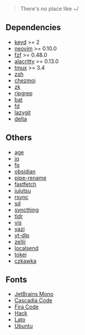 > There's no place like ~/

## Dependencies

- [keyd](https://github.com/rvaiya/keyd) >= 2
- [neovim](https://github.com/neovim/neovim) >= 0.10.0
- [fzf](https://github.com/junegunn/fzf) >= 0.48.0
- [alacritty](https://github.com/alacritty/alacritty) >= 0.13.0
- [tmux](https://github.com/tmux/tmux) >= 3.4
- [zsh](https://wiki.archlinux.org/title/zsh)
- [chezmoi](https://www.chezmoi.io/)
- [zk](https://github.com/zk-org/zk)
- [ripgrep](https://github.com/BurntSushi/ripgrep)
- [bat](https://github.com/sharkdp/bat)
- [fd](https://github.com/sharkdp/fd)
- [lazygit](https://github.com/jesseduffield/lazygit)
- [delta](https://github.com/dandavison/delta)

## Others

- [age](https://github.com/FiloSottile/age)
- [jq](https://stedolan.github.io/jq/)
- [fq](https://github.com/wader/fq)
- [obsidian](https://obsidian.md/)
- [pipe-rename](https://github.com/marcusbuffett/pipe-rename)
- [fastfetch](https://github.com/fastfetch-cli/fastfetch)
- [jujutsu](https://github.com/martinvonz/jj)
- [rsync](https://rsync.samba.org/)
- [sd](https://github.com/chmln/sd)
- [syncthing](https://syncthing.net/)
- [tldr](https://github.com/tldr-pages/tldr-python-client)
- [vis](https://github.com/martanne/vis#vis-a-vim-like-text-editor)
- [yazi](https://github.com/sxyazi/yazi)
- [yt-dlp](https://github.com/yt-dlp/yt-dlp)
- [zellij](https://zellij.dev)
- [localsend](https://localsend.org/)
- [tokei](https://github.com/XAMPPRocky/tokei)
- [czkawka](https://github.com/qarmin/czkawka)

## Fonts

- [JetBrains Mono](https://jetbrains.com/lp/mono)
- [Cascadia Code](https://github.com/microsoft/cascadia-code)
- [Fira Code](https://github.com/tonsky/FiraCode)
- [Hack](https://sourcefoundry.org/hack)
- [Lato](https://www.latofonts.com/)
- [Ubuntu](https://design.ubuntu.com/font/)
